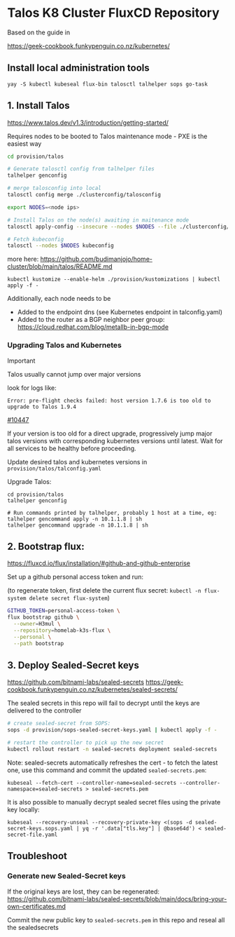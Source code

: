 # Talos K8 Cluster FluxCD Repository

Based on the guide in

https://geek-cookbook.funkypenguin.co.nz/kubernetes/

## Install local administration tools

```
yay -S kubectl kubeseal flux-bin talosctl talhelper sops go-task
```

## 1. Install Talos
https://www.talos.dev/v1.3/introduction/getting-started/

Requires nodes to be booted to Talos maintenance mode - PXE is the easiest way

```bash
cd provision/talos

# Generate talosctl config from talhelper files
talhelper genconfig

# merge talosconfig into local
talosctl config merge ./clusterconfig/talosconfig

export NODES=<node ips>

# Install Talos on the node(s) awaiting in maitenance mode
talosctl apply-config --insecure --nodes $NODES --file ./clusterconfig/<node file>.yaml

# Fetch kubeconfig
talosctl --nodes $NODES kubeconfig
```

more here:
https://github.com/budimanjojo/home-cluster/blob/main/talos/README.md

```
kubectl kustomize --enable-helm ./provision/kustomizations | kubectl apply -f -
```

Additionally, each node needs to be

- Added to the endpoint dns (see Kubernetes endpoint in talconfig.yaml)
- Added to the router as a BGP neighbor peer group: https://cloud.redhat.com/blog/metallb-in-bgp-mode

### Upgrading Talos and Kubernetes

> [!IMPORTANT]
> Talos usually cannot jump over major versions 
> 
> look for logs like:
> ```
> Error: pre-flight checks failed: host version 1.7.6 is too old to upgrade to Talos 1.9.4
>```
> [#10447](https://github.com/siderolabs/talos/discussions/10447)

If your version is too old for a direct upgrade, progressively jump major talos versions with corresponding kubernetes versions until latest. Wait for all services to be healthy before proceeding.

Update desired talos and kubernetes versions in `provision/talos/talconfig.yaml`

Upgrade Talos:

```
cd provision/talos
talhelper genconfig

# Run commands printed by talhelper, probably 1 host at a time, eg:
talhelper gencommand apply -n 10.1.1.8 | sh
talhelper gencommand upgrade -n 10.1.1.8 | sh
```

## 2. Bootstrap flux:
https://fluxcd.io/flux/installation/#github-and-github-enterprise

Set up a github personal access token and run:

(to regenerate token, first delete the current flux secret: `kubectl -n flux-system delete secret flux-system`)

```bash
GITHUB_TOKEN=personal-access-token \
flux bootstrap github \
  --owner=H3mul \
  --repository=homelab-k3s-flux \
  --personal \
  --path bootstrap
```

## 3. Deploy Sealed-Secret keys

https://github.com/bitnami-labs/sealed-secrets
https://geek-cookbook.funkypenguin.co.nz/kubernetes/sealed-secrets/

The sealed secrets in this repo will fail to decrypt until the keys are delivered to the controller

```bash
# create sealed-secret from SOPS:
sops -d provision/sops-sealed-secret-keys.yaml | kubectl apply -f -

# restart the controller to pick up the new secret
kubectl rollout restart -n sealed-secrets deployment sealed-secrets
```

Note: sealed-secrets automatically refreshes the cert - to fetch the latest one, use this command and commit the updated `sealed-secrets.pem`:

```
kubeseal --fetch-cert --controller-name=sealed-secrets --controller-namespace=sealed-secrets > sealed-secrets.pem
```

It is also possible to manually decrypt sealed secret files using the private key locally:

```
kubeseal --recovery-unseal --recovery-private-key <(sops -d sealed-secret-keys.sops.yaml | yq -r '.data["tls.key"] | @base64d') < sealed-secret-file.yaml
```

## Troubleshoot

### Generate new Sealed-Secret keys

If the original keys are lost, they can be regenerated:
https://github.com/bitnami-labs/sealed-secrets/blob/main/docs/bring-your-own-certificates.md

Commit the new public key to `sealed-secrets.pem` in this repo and reseal all the sealedsecrets
